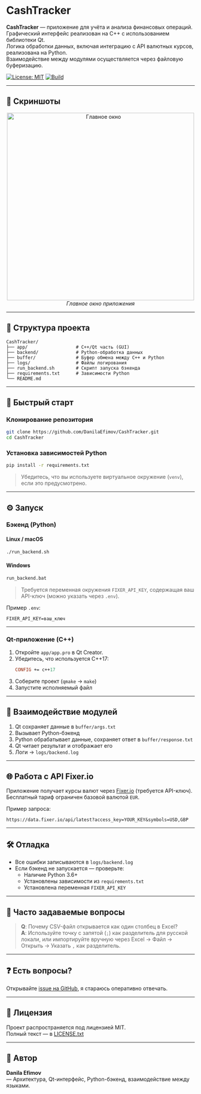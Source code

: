 # CashTracker

**CashTracker** — приложение для учёта и анализа финансовых операций.  
Графический интерфейс реализован на C++ с использованием библиотеки Qt.  
Логика обработки данных, включая интеграцию с API валютных курсов, реализована на Python.  
Взаимодействие между модулями осуществляется через файловую буферизацию.

[![License: MIT](https://img.shields.io/badge/License-MIT-yellow.svg)](LICENSE.txt)
[![Build](https://img.shields.io/badge/build-passing-brightgreen)](#)

---

## 📸 Скриншоты

<p align="center">
  <img src="screenshots/main_window.png" width="500" alt="Главное окно">
  <br>
  <em>Главное окно приложения</em>
</p>

---

## 📁 Структура проекта

```
CashTracker/
├── app/                  # C++/Qt часть (GUI)
├── backend/              # Python-обработка данных
├── buffer/               # Буфер обмена между C++ и Python
├── logs/                 # Файлы логирования
├── run_backend.sh        # Скрипт запуска бэкенда
├── requirements.txt      # Зависимости Python
└── README.md
```

---

## 🚀 Быстрый старт

### Клонирование репозитория

```bash
git clone https://github.com/DanilaEfimov/CashTracker.git
cd CashTracker
```

### Установка зависимостей Python

```bash
pip install -r requirements.txt
```

> Убедитесь, что вы используете виртуальное окружение (`venv`), если это предусмотрено.

---

## ⚙️ Запуск

### Бэкенд (Python)

#### Linux / macOS
```bash
./run_backend.sh
```

#### Windows
```cmd
run_backend.bat
```

> Требуется переменная окружения `FIXER_API_KEY`, содержащая ваш API-ключ (можно указать через `.env`).

Пример `.env`:

```env
FIXER_API_KEY=ваш_ключ
```

---

### Qt-приложение (C++)

1. Откройте `app/app.pro` в Qt Creator.
2. Убедитесь, что используется C++17:
   ```pro
   CONFIG += c++17
   ```
3. Соберите проект (`qmake` → `make`)
4. Запустите исполняемый файл

---

## 🔄 Взаимодействие модулей

1. Qt сохраняет данные в `buffer/args.txt`
2. Вызывает Python-бэкенд
3. Python обрабатывает данные, сохраняет ответ в `buffer/response.txt`
4. Qt читает результат и отображает его
5. Логи → `logs/backend.log`

---

## 🌐 Работа с API Fixer.io

Приложение получает курсы валют через [Fixer.io](https://fixer.io) (требуется API-ключ).  
Бесплатный тариф ограничен базовой валютой `EUR`.

Пример запроса:

```
https://data.fixer.io/api/latest?access_key=YOUR_KEY&symbols=USD,GBP
```

---

## 🛠️ Отладка

* Все ошибки записываются в `logs/backend.log`
* Если бэкенд не запускается — проверьте:
  - Наличие Python 3.6+
  - Установлены зависимости из `requirements.txt`
  - Установлена переменная `FIXER_API_KEY`

---

## 🧠 Часто задаваемые вопросы

> **Q**: Почему CSV-файл открывается как один столбец в Excel?  
> **A**: Используйте точку с запятой (`;`) как разделитель для русской локали, или импортируйте вручную через Excel → Файл → Открыть → Указать `,` как разделитель.

---

## ❓ Есть вопросы?

Открывайте [issue на GitHub](https://github.com/DanilaEfimov/CashTracker/issues), я стараюсь оперативно отвечать.

---

## 📄 Лицензия

Проект распространяется под лицензией MIT.  
Полный текст — в [LICENSE.txt](LICENSE.txt)

---

## 👤 Автор

**Danila Efimov**  
— Архитектура, Qt-интерфейс, Python-бэкенд, взаимодействие между языками.
